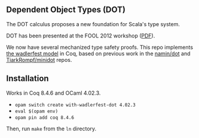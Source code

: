 Dependent Object Types (DOT)
----------------------------

The DOT calculus proposes a new foundation for Scala's type system.

DOT has been presented at the FOOL 2012 workshop
([PDF](http://lampwww.epfl.ch/~amin/dot/fool.pdf)).

We now have several mechanized type safety proofs.
This repo implements [the wadlerfest model](https://github.com/samuelgruetter/dot-calculus.git)
in Coq, based on previous work in the
[namin/dot](https://github.com/namin/dot) and
[TiarkRompf/minidot](https://github.com/TiarkRompf/minidot) repos.

## Installation

Works in Coq 8.4.6 and OCaml 4.02.3.

- `opam switch create with-wadlerfest-dot 4.02.3`
- `eval $(opam env)`
- `opam pin add coq 8.4.6`

Then, run `make` from the `ln` directory.

